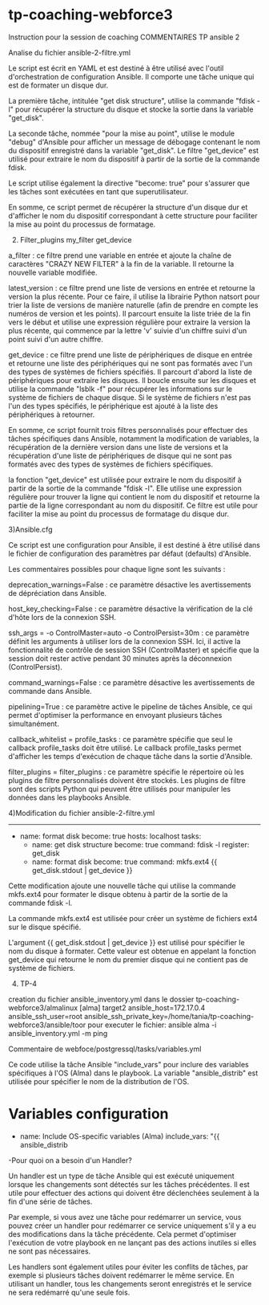 # tp-coaching-webforce3
Instruction pour la session de coaching
COMMENTAIRES TP ansible 2

Analise du fichier ansible-2-filtre.yml

Le script est écrit en YAML et est destiné à être utilisé avec l'outil d'orchestration de configuration Ansible. Il comporte une tâche unique qui est de formater un disque dur.

La première tâche, intitulée "get disk structure", utilise la commande "fdisk -l" pour récupérer la structure du disque et stocke la sortie dans la variable "get_disk".

La seconde tâche, nommée "pour la mise au point", utilise le module "debug" d'Ansible pour afficher un message de débogage contenant le nom du dispositif enregistré dans la variable "get_disk". Le filtre "get_device" est utilisé pour extraire le nom du dispositif à partir de la sortie de la commande fdisk.

Le script utilise également la directive "become: true" pour s'assurer que les tâches sont exécutées en tant que superutilisateur.

En somme, ce script permet de récupérer la structure d'un disque dur et d'afficher le nom du dispositif correspondant à cette structure pour faciliter la mise au point du processus de formatage.

2) Filter_plugins my_filter get_device

a_filter : ce filtre prend une variable en entrée et ajoute la chaîne de caractères "CRAZY NEW FILTER" à la fin de la variable. Il retourne la nouvelle variable modifiée.

latest_version : ce filtre prend une liste de versions en entrée et retourne la version la plus récente. Pour ce faire, il utilise la librairie Python natsort pour trier la liste de versions de manière naturelle (afin de prendre en compte les numéros de version et les points). Il parcourt ensuite la liste triée de la fin vers le début et utilise une expression régulière pour extraire la version la plus récente, qui commence par la lettre 'v' suivie d'un chiffre suivi d'un point suivi d'un autre chiffre.

get_device : ce filtre prend une liste de périphériques de disque en entrée et retourne une liste des périphériques qui ne sont pas formatés avec l'un des types de systèmes de fichiers spécifiés. Il parcourt d'abord la liste de périphériques pour extraire les disques. Il boucle ensuite sur les disques et utilise la commande "lsblk -f" pour récupérer les informations sur le système de fichiers de chaque disque. Si le système de fichiers n'est pas l'un des types spécifiés, le périphérique est ajouté à la liste des périphériques à retourner.

En somme, ce script fournit trois filtres personnalisés pour effectuer des tâches spécifiques dans Ansible, notamment la modification de variables, la récupération de la dernière version dans une liste de versions et la récupération d'une liste de périphériques de disque qui ne sont pas formatés avec des types de systèmes de fichiers spécifiques.

la fonction "get_device" est utilisée pour extraire le nom du dispositif à partir de la sortie de la commande "fdisk -l". Elle utilise une expression régulière pour trouver la ligne qui contient le nom du dispositif et retourne la partie de la ligne correspondant au nom du dispositif. Ce filtre est utile pour faciliter la mise au point du processus de formatage du disque dur.

3)Ansible.cfg

Ce script est une configuration pour Ansible, il est destiné à être utilisé dans le fichier de configuration des paramètres par défaut (defaults) d'Ansible.

Les commentaires possibles pour chaque ligne sont les suivants :

deprecation_warnings=False : ce paramètre désactive les avertissements de dépréciation dans Ansible.

host_key_checking=False : ce paramètre désactive la vérification de la clé d'hôte lors de la connexion SSH.

ssh_args = -o ControlMaster=auto -o ControlPersist=30m : ce paramètre définit les arguments à utiliser lors de la connexion SSH. Ici, il active la fonctionnalité de contrôle de session SSH (ControlMaster) et spécifie que la session doit rester active pendant 30 minutes après la déconnexion (ControlPersist).

command_warnings=False : ce paramètre désactive les avertissements de commande dans Ansible.

pipelining=True : ce paramètre active le pipeline de tâches Ansible, ce qui permet d'optimiser la performance en envoyant plusieurs tâches simultanément.

callback_whitelist = profile_tasks : ce paramètre spécifie que seul le callback profile_tasks doit être utilisé. Le callback profile_tasks permet d'afficher les temps d'exécution de chaque tâche dans la sortie d'Ansible.

filter_plugins = filter_plugins : ce paramètre spécifie le répertoire où les plugins de filtre personnalisés doivent être stockés. Les plugins de filtre sont des scripts Python qui peuvent être utilisés pour manipuler les données dans les playbooks Ansible.

4)Modification du fichier ansible-2-filtre.yml

---
- name: format disk
  become: true
  hosts: localhost
  tasks:
    - name: get disk structure
      become: true
      command: fdisk -l
      register: get_disk
    - name: format disk
      become: true
      command: mkfs.ext4 {{ get_disk.stdout | get_device }}

Cette modification ajoute une nouvelle tâche qui utilise la commande mkfs.ext4 pour formater le disque obtenu à partir de la sortie de la commande fdisk -l.

La commande mkfs.ext4 est utilisée pour créer un système de fichiers ext4 sur le disque spécifié.

L'argument {{ get_disk.stdout | get_device }} est utilisé pour spécifier le nom du disque à formater. Cette valeur est obtenue en appelant la fonction get_device qui retourne le nom du premier disque qui ne contient pas de système de fichiers.

4) TP-4

creation du fichier ansible_inventory.yml dans le dossier tp-coaching-webforce3/almalinux 
[alma]
target2  ansible_host=172.17.0.4 ansible_ssh_user=root ansible_ssh_private_key=/home/tania/tp-coaching-webforce3/ansible/toor
pour executer le fichier:
ansible alma -i ansible_inventory.yml -m ping 

Commentaire de webfoce/postgressql/tasks/variables.yml
 
Ce code utilise la tâche Ansible "include_vars" pour inclure des variables spécifiques à l'OS (Alma) dans le playbook. La variable "ansible_distrib" est utilisée pour spécifier le nom de la distribution de l'OS.
# Variables configuration
- name: Include OS-specific variables (Alma)
  include_vars: "{{ ansible_distrib

-Pour quoi on a besoin d'un Handler?

Un handler est un type de tâche Ansible qui est exécuté uniquement lorsque les changements sont détectés sur les tâches précédentes. Il est utile pour effectuer des actions qui doivent être déclenchées seulement à la fin d'une série de tâches.

Par exemple, si vous avez une tâche pour redémarrer un service, vous pouvez créer un handler pour redémarrer ce service uniquement s'il y a eu des modifications dans la tâche précédente. Cela permet d'optimiser l'exécution de votre playbook en ne lançant pas des actions inutiles si elles ne sont pas nécessaires.

Les handlers sont également utiles pour éviter les conflits de tâches, par exemple si plusieurs tâches doivent redémarrer le même service. En utilisant un handler, tous les changements seront enregistrés et le service ne sera redémarré qu'une seule fois.


